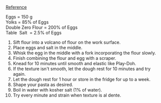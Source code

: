 [Reference](https://youtu.be/_3z-NIX4J1E)

Eggs = 150 g  
Yolks = 85% of Eggs  
Double Zero Flour = 200% of Eggs  
Table  Salt  = 2.5% of Eggs

1. Sift flour into a volcano of flour on the work surface.
2. Place eggs and salt in the middle.
3. Whisk the egg in the middle with a fork incorporating the flour slowly.
4. Finish combining the flour and egg with a scraper.
5. Knead for 10 minutes until smooth and elastic like Play-Doh.
6. If the texture isn't smooth, let the dough rest for 10 minutes and try again.
7. Let the dough rest for 1 hour or store in the fridge for up to a week.
8. Shape your pasta as desired.
9. Boil in water with kosher salt (1% of water). 
10. Try every minute and strain when texture is al dente.
